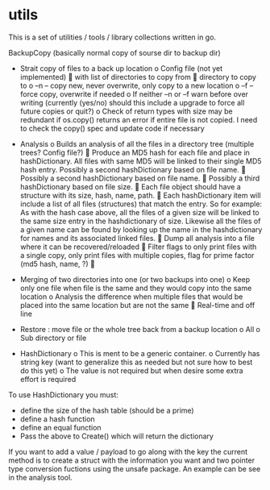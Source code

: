 # utils 

This is a set of utilities / tools / library collections written in go. 

BackupCopy (basically normal copy of sourse dir to backup dir)

-	Strait copy of files to a back up location
o	Config file (not yet implemented)
	with list of directories to copy from
	directory to copy to
o	–n – copy new, never overwrite, only copy to a new location
o	–f – force copy, overwrite if needed
o	If neither –n or –f warn before over writing (currently (yes/no) should this include a upgrade to force all future copies or quit?)
o	Check of return types with size may be redundant if os.copy() returns an error if entire file is not copied. I need to check the copy() spec and update code if necessary

-	Analysis
o	Builds an analysis of all the files in a directory tree (multiple trees? Config file?)
	Produce an MD5 hash for each file and place in hashDictionary. All files with same MD5 will be linked to their single MD5 hash entry. Possibly a second hashDictionary based on file name.
	Possibly a second hashDictionary based on file name.
	Possibly a third hashDictionary based on file size.
	Each file object should have a structure with its size, hash, name, path.
	Each hashDictionary item will include a list of all files (structures) that match the entry. So for example: As with the hash case above, all the files of a given size will be linked to the same size entry in the hashdictionary of size. Likewise all the files of a given name can be found by looking up the name in the hashdictionary for names and its associated linked files.
	Dump all analysis into a file where it can be recovered/reloaded
	Filter flags to only print files with a single copy, only print files with multiple copies, flag for prime factor (md5 hash, name, ?)
	


-	Merging of two directories into one (or two backups into one)
o	Keep only one file when file is the same and they would copy into the same location
o	Analysis the difference when multiple files that would be placed into the same location but are not the same
	Real-time and off line

-	Restore : move file or the whole tree back from a backup location
o	All
o	Sub directory or file

- HashDictionary
o	This is ment to be a generic container.
o	Currently has string key (want to generalize this as needed but not sure how to best do this yet)
o	The value is not required but when desire some extra effort is required

To use HashDictionary you must:
- define the size of the hash table (should be a prime)
- define a hash function
- define an equal function
- Pass the above to Create() which will return the dictionary

If you want to add a value / payload to go along with the key the 
current method is to create a struct with the information you want and two pointer type conversion fuctions using the unsafe package. An example can be see in the analysis tool. 

